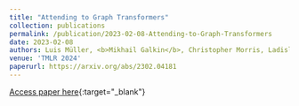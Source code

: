 ```yaml
---
title: "Attending to Graph Transformers"
collection: publications
permalink: /publication/2023-02-08-Attending-to-Graph-Transformers
date: 2023-02-08
authors: Luis Müller, <b>Mikhail Galkin</b>, Christopher Morris, Ladislav Rampášek
venue: 'TMLR 2024'
paperurl: https://arxiv.org/abs/2302.04181
---
```

[Access paper here](https://arxiv.org/abs/2302.04181){:target="_blank"}
